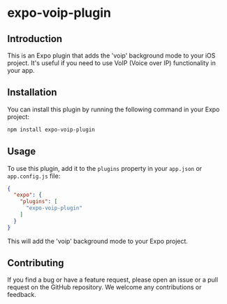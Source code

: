 # expo-voip-plugin

## Introduction
This is an Expo plugin that adds the 'voip' background mode to your iOS project. It's useful if you need to use VoIP (Voice over IP) functionality in your app.

## Installation
You can install this plugin by running the following command in your Expo project:

```bash
npm install expo-voip-plugin
```

## Usage
To use this plugin, add it to the `plugins` property in your `app.json` or `app.config.js` file:
```json
{
  "expo": {
    "plugins": [
      "expo-voip-plugin"
    ]
  }
}
```


This will add the 'voip' background mode to your Expo project.

## Contributing

If you find a bug or have a feature request, please open an issue or a pull request on the GitHub repository. We welcome any contributions or feedback.
